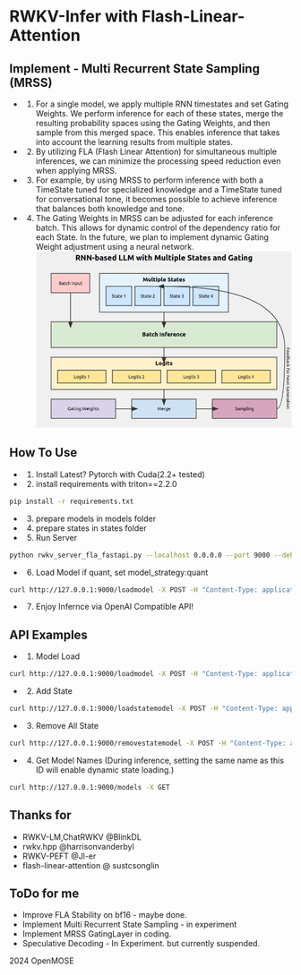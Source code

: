 # RWKV-Infer with Flash-Linear-Attention

## Implement - Multi Recurrent State Sampling (MRSS)
   - 1. For a single model, we apply multiple RNN timestates and set Gating Weights. We perform inference for each of these states, merge the resulting probability spaces using the Gating Weights, and then sample from this merged space. This enables inference that takes into account the learning results from multiple states.
   - 2. By utilizing FLA (Flash Linear Attention) for simultaneous multiple inferences, we can minimize the processing speed reduction even when applying MRSS.
   - 3. For example, by using MRSS to perform inference with both a TimeState tuned for specialized knowledge and a TimeState tuned for conversational tone, it becomes possible to achieve inference that balances both knowledge and tone.
   - 4. The Gating Weights in MRSS can be adjusted for each inference batch. This allows for dynamic control of the dependency ratio for each State. In the future, we plan to implement dynamic Gating Weight adjustment using a neural network.
![mrss](mrss.png)

## How To Use
   - 1. Install Latest? Pytorch with Cuda(2.2+ tested)
   - 2. install requirements with triton==2.2.0
```sh
pip install -r requirements.txt
```    
   - 3. prepare models in models folder
   - 4. prepare states in states folder
   - 5. Run Server 
```sh
python rwkv_server_fla_fastapi.py --localhost 0.0.0.0 --port 9000 --debug False --workers 64 --dynamic_state_cache_size 512
```     
   - 6. Load Model if quant, set model_strategy:quant
```sh
curl http://127.0.0.1:9000/loadmodel -X POST -H "Content-Type: application/json" -d '{"model_filename":"models/RWKV-x060-World-1B6-v2.1-20240328-ctx4096.pth","model_viewname":"RWKV x060 1B6 Base","model_strategy":""}'
```
   - 7. Enjoy Infernce via OpenAI Compatible API!


## API Examples
   - 1. Model Load
```sh
curl http://127.0.0.1:9000/loadmodel -X POST -H "Content-Type: application/json" -d '{"model_filename":"models/RWKV-x060-World-1B6-v2.1-20240328-ctx4096.pth","model_viewname":"RWKV x060 1B6 Base","model_strategy":""}'
```
   - 2. Add State
```sh
curl http://127.0.0.1:9000/loadstatemodel -X POST -H "Content-Type: application/json" -d '{"state_filename":"state.pth","state_viewname":"State Test"}'
```
   - 3. Remove All State
```sh
curl http://127.0.0.1:9000/removestatemodel -X POST -H "Content-Type: application/json" -d '{"dummy":"dummy"}'
```
   - 4. Get Model Names (During inference, setting the same name as this ID will enable dynamic state loading.)
```sh
curl http://127.0.0.1:9000/models -X GET
```

## Thanks for
   - RWKV-LM,ChatRWKV @BlinkDL
   - rwkv.hpp @harrisonvanderbyl
   - RWKV-PEFT @Jl-er
   - flash-linear-attention @ sustcsonglin


## ToDo for me
   - Improve FLA Stability on bf16 - maybe done.
   - Implement Multi Recurrent State Sampling - in experiment
   - Implement MRSS GatingLayer in coding.
   - Speculative Decoding - In Experiment. but currently suspended.
   
2024 OpenMOSE
